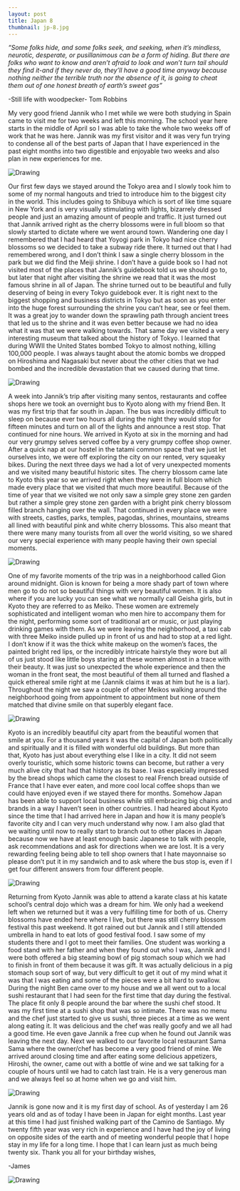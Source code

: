 ```yaml
---
layout: post
title: Japan 8
thumbnail: jp-8.jpg
---
```


*“Some folks hide, and some folks seek, and seeking, when it’s mindless, neurotic, desperate, or pusillanimous can be a form of hiding. But there are folks who want to know and aren’t afraid to look and won’t turn tail should they find it-and if they never do, they’ll have a good time anyway because nothing neither the terrible truth nor the absence of it, is going to cheat them out of one honest breath of earth’s sweet gas”*

 -Still life with woodpecker- Tom Robbins

 My very good friend Jannik who I met while we were both studying in Spain came to visit me for two weeks and left this morning. The school year here starts in the middle of April so I was able to take the whole two weeks off of work that he was here. Jannik was my first visitor and it was very fun trying to condense all of the best parts of Japan that I have experienced in the past eight months into two digestible and enjoyable two weeks and also plan in new experiences for me.

 <div class="post-image-container-right"><img class="post-image" src="{{ site.url }}/assets/img/posts/jp-j8/jp-8-1.JPG" alt="Drawing"></div>


 Our first few days we stayed around the Tokyo area and I slowly took him to some of my normal hangouts and tried to introduce him to the biggest city in the world. This includes going to Shibuya which is sort of like time square in New York and is very visually stimulating with lights, bizarrely dressed people and just an amazing amount of people and traffic. It just turned out that Jannik arrived right as the cherry blossoms were in full bloom so that slowly started to dictate where we went around town. Wandering one day I remembered that I had heard that Yoyogi park in Tokyo had nice cherry blossoms so we decided to take a subway ride there. It turned out that I had remembered wrong, and I don’t think I saw a single cherry blossom in the park but we did find the Meiji shrine. I don’t have a guide book so I had not visited most of the places that Jannik’s guidebook told us we should go to, but later that night after visiting the shrine we read that it was the most famous shrine in all of Japan. The shrine turned out to be beautiful and fully deserving of being in every Tokyo guidebook ever. It is right next to the biggest shopping and business districts in Tokyo but as soon as you enter into the huge forest surrounding the shrine you can’t hear, see or feel them. It was a great joy to wander down the sprawling path through ancient trees that led us to the shrine and it was even better because we had no idea what it was that we were walking towards. That same day we visited a very interesting museum that talked about the history of Tokyo. I learned that during WWII the United States bombed Tokyo to almost nothing, killing 100,000 people. I was always taught about the atomic bombs we dropped on Hiroshima and Nagasaki but never about the other cities that we had bombed and the incredible devastation that we caused during that time.

 <div class="post-image-container"><img class="post-image" src="{{ site.url }}/assets/img/posts/jp-j8/jp-j8-2.JPG" alt="Drawing"></div>

  A week into Jannik’s trip after visiting many sentos, restaurants and coffee shops here we took an overnight bus to Kyoto along with my friend Ben. It was my first trip that far south in Japan. The bus was incredibly difficult to sleep on because ever two hours all during the night they would stop for fifteen minutes and turn on all of the lights and announce a rest stop. That continued for nine hours. We arrived in Kyoto at six in the morning and had our very grumpy selves served coffee by a very grumpy coffee shop owner. After a quick nap at our hostel in the tatami common space that we just let ourselves into, we were off exploring the city on our rented, very squeaky bikes. During the next three days we had a lot of very unexpected moments and we visited many beautiful historic sites. The cherry blossom came late to Kyoto this year so we arrived right when they were in full bloom which made every place that we visited that much more beautiful. Because of the time of year that we visited we not only saw a simple grey stone zen garden but rather a simple grey stone zen garden with a bright pink cherry blossom filled branch hanging over the wall. That continued in every place we were with streets, castles, parks, temples, pagodas, shrines, mountains, streams all lined with beautiful pink and white cherry blossoms. This also meant that there were many many tourists from all over the world visiting, so we shared our very special experience with many people having their own special moments.

  <div class="post-image-container"><img class="post-image" src="{{ site.url }}/assets/img/posts/jp-j8/jp-j8-3.JPG" alt="Drawing"></div>

  One of my favorite moments of the trip was in a neighborhood called Gion around midnight. Gion is known for being a more shady part of town where men go to do not so beautiful things with very beautiful women. It is also where if you are lucky you can see what we normally call Geisha girls, but in Kyoto they are referred to as Meiko. These women are extremely sophisticated and intelligent woman who men hire to accompany them for the night, performing some sort of traditional art or music, or just playing drinking games with them. As we were leaving the neighborhood, a taxi cab with three Meiko inside pulled up in front of us and had to stop at a red light. I don’t know if it was the thick white makeup on the women’s faces, the painted bright red lips, or the incredibly intricate hairstyle they wore but all of us just stood like little boys staring at these women almost in a trace with their beauty. It was just so unexpected the whole experience and then the woman in the front seat, the most beautiful of them all turned and flashed a quick ethereal smile right at me (Jannik claims it was at him but he is a liar). Throughout the night we saw a couple of other Meikos walking around the neighborhood going from appointment to appointment but none of them matched that divine smile on that superbly elegant face.

<div class="post-image-container"><img class="post-image" src="{{ site.url }}/assets/img/posts/jp-j8/jp-j8-4.JPG" alt="Drawing"></div>

  Kyoto is an incredibly beautiful city apart from the beautiful women that smile at you. For a thousand years it was the capital of Japan both politically and spiritually and it is filled with wonderful old buildings. But more than that, Kyoto has just about everything else I like in a city. It did not seem overly touristic, which some historic towns can become, but rather a very much alive city that had that history as its base. I was especially impressed by the bread shops which came the closest to real French bread outside of France that I have ever eaten, and more cool local coffee shops than we could have enjoyed even if we stayed there for months. Somehow Japan has been able to support local business while still embracing big chains and brands in a way I haven’t seen in other countries. I had heared about Kyoto since the time that I had arrived here in Japan and how it is many people’s favorite city and I can very much understand why now. I am also glad that we waiting until now to really start to branch out to other places in Japan because now we have at least enough basic Japanese to talk with people, ask recommendations and ask for directions when we are lost. It is a very rewarding feeling being able to tell shop owners that I hate mayonnaise so please don’t put it in my sandwich and to ask where the bus stop is, even if I get four different answers from four different people.

  <div class="post-image-container"><img class="post-image" src="{{ site.url }}/assets/img/posts/jp-j8/jp-j8-5.JPG" alt="Drawing"></div>

  Returning from Kyoto Jannik was able to attend a karate class at his katate school’s central dojo which was a dream for him. We only had a weekend left when we returned but it was a very fulfilling time for both of us. Cherry blossoms have ended here where I live, but there was still cherry blossom festival this past weekend. It got rained out but Jannik and I still attended umbrella in hand to eat lots of good festival food. I saw some of my students there and I got to meet their families. One student was working a food stand with her father and when they found out who I was, Jannik and I were both offered a big steaming bowl of pig stomach soup which we had to finish in front of them because it was gift. It was actually delicious in a pig stomach soup sort of way, but very difficult to get it out of my mind what it was that I was eating and some of the pieces were a bit hard to swallow. During the night Ben came over to my house and we all went out to a local sushi restaurant that I had seen for the first time that day during the festival. The place fit only 8 people around the bar where the sushi chef stood. It was my first time at a sushi shop that was so intimate. There was no menu and the chef just started to give us sushi, three pieces at a time as we went along eating it. It was delicious and the chef was really goofy and we all had a good time. He even gave Jannik a free cup when he found out Jannik was leaving the next day. Next we walked to our favorite local restaurant Sama Sama where the owner/chef has become a very good friend of mine. We arrived around closing time and after eating some delicious appetizers, Hiroshi, the owner, came out with a bottle of wine and we sat talking for a couple of hours until we had to catch last train. He is a very generous man and we always feel so at home when we go and visit him.

<div class="post-image-container"><img class="post-image" src="{{ site.url }}/assets/img/posts/jp-j8/jp-j8-6.JPG" alt="Drawing"></div>

  Jannik is gone now and it is my first day of school. As of yesterday I am 26 years old and as of today I have been in Japan for eight months. Last year at this time I had just finished walking part of the Camino de Santiago. My twenty fifth year was very rich in experience and I have had the joy of living on opposite sides of the earth and of meeting wonderful people that I hope stay in my life for a long time. I hope that I can learn just as much being twenty six. Thank you all for your birthday wishes,

  -James

  <div class="post-image-container"><img class="post-image" src="{{ site.url }}/assets/img/posts/jp-j8/jp-j8-7.JPG" alt="Drawing"></div>
